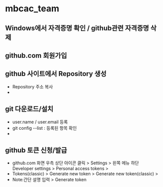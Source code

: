 # mbcac_team
## Windows에서 자격증명 확인 / github관련 자격증명 삭제

## github.com 회원가입

## github 사이트에서 Repository 생성
* Repository 주소 복사
* 
## git 다운로드/설치
* user.name / user.email 등록
* git config --list : 등록된 항목 확인
* 
## github 토큰 신청/발급
* github.com 화면 우측 상단 아이콘 클릭 > Settings > 왼쪽 메뉴 하단 Developer settings > Personal access tokens >
* Tokens(classic) > Generate new token > Generate new token(classic) >
* Note:간단 설명 입력 > Generate token

